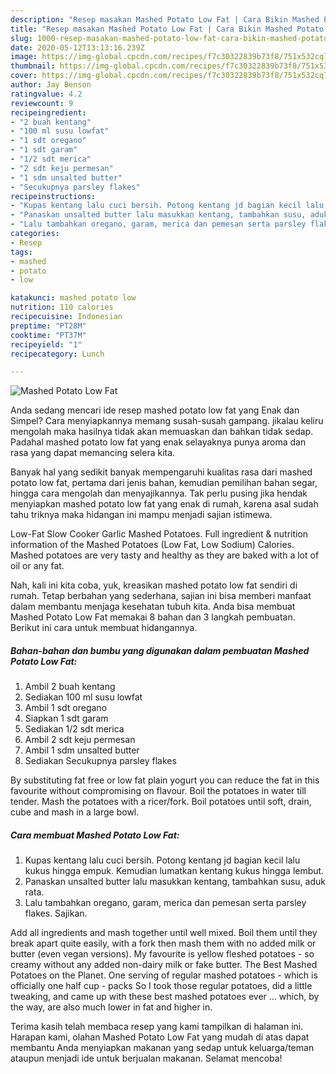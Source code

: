 ```yaml
---
description: "Resep masakan Mashed Potato Low Fat | Cara Bikin Mashed Potato Low Fat Yang Enak Banget"
title: "Resep masakan Mashed Potato Low Fat | Cara Bikin Mashed Potato Low Fat Yang Enak Banget"
slug: 1000-resep-masakan-mashed-potato-low-fat-cara-bikin-mashed-potato-low-fat-yang-enak-banget
date: 2020-05-12T13:13:16.239Z
image: https://img-global.cpcdn.com/recipes/f7c30322839b73f8/751x532cq70/mashed-potato-low-fat-foto-resep-utama.jpg
thumbnail: https://img-global.cpcdn.com/recipes/f7c30322839b73f8/751x532cq70/mashed-potato-low-fat-foto-resep-utama.jpg
cover: https://img-global.cpcdn.com/recipes/f7c30322839b73f8/751x532cq70/mashed-potato-low-fat-foto-resep-utama.jpg
author: Jay Benson
ratingvalue: 4.2
reviewcount: 9
recipeingredient:
- "2 buah kentang"
- "100 ml susu lowfat"
- "1 sdt oregano"
- "1 sdt garam"
- "1/2 sdt merica"
- "2 sdt keju permesan"
- "1 sdm unsalted butter"
- "Secukupnya parsley flakes"
recipeinstructions:
- "Kupas kentang lalu cuci bersih. Potong kentang jd bagian kecil lalu kukus hingga empuk. Kemudian lumatkan kentang kukus hingga lembut."
- "Panaskan unsalted butter lalu masukkan kentang, tambahkan susu, aduk rata."
- "Lalu tambahkan oregano, garam, merica dan pemesan serta parsley flakes. Sajikan."
categories:
- Resep
tags:
- mashed
- potato
- low

katakunci: mashed potato low 
nutrition: 110 calories
recipecuisine: Indonesian
preptime: "PT28M"
cooktime: "PT37M"
recipeyield: "1"
recipecategory: Lunch

---
```



![Mashed Potato Low Fat](https://img-global.cpcdn.com/recipes/f7c30322839b73f8/751x532cq70/mashed-potato-low-fat-foto-resep-utama.jpg)

Anda sedang mencari ide resep mashed potato low fat yang Enak dan Simpel? Cara menyiapkannya memang susah-susah gampang. jikalau keliru mengolah maka hasilnya tidak akan memuaskan dan bahkan tidak sedap. Padahal mashed potato low fat yang enak selayaknya punya aroma dan rasa yang dapat memancing selera kita.

Banyak hal yang sedikit banyak mempengaruhi kualitas rasa dari mashed potato low fat, pertama dari jenis bahan, kemudian pemilihan bahan segar, hingga cara mengolah dan menyajikannya. Tak perlu pusing jika hendak menyiapkan mashed potato low fat yang enak di rumah, karena asal sudah tahu triknya maka hidangan ini mampu menjadi sajian istimewa.

Low-Fat Slow Cooker Garlic Mashed Potatoes. Full ingredient &amp; nutrition information of the Mashed Potatoes (Low Fat, Low Sodium) Calories. Mashed potatoes are very tasty and healthy as they are baked with a lot of oil or any fat.


Nah, kali ini kita coba, yuk, kreasikan mashed potato low fat sendiri di rumah. Tetap berbahan yang sederhana, sajian ini bisa memberi manfaat dalam membantu menjaga kesehatan tubuh kita. Anda bisa membuat Mashed Potato Low Fat memakai 8 bahan dan 3 langkah pembuatan. Berikut ini cara untuk membuat hidangannya.

<!--inarticleads1-->

##### Bahan-bahan dan bumbu yang digunakan dalam pembuatan Mashed Potato Low Fat:

1. Ambil 2 buah kentang
1. Sediakan 100 ml susu lowfat
1. Ambil 1 sdt oregano
1. Siapkan 1 sdt garam
1. Sediakan 1/2 sdt merica
1. Ambil 2 sdt keju permesan
1. Ambil 1 sdm unsalted butter
1. Sediakan Secukupnya parsley flakes


By substituting fat free or low fat plain yogurt you can reduce the fat in this favourite without compromising on flavour. Boil the potatoes in water till tender. Mash the potatoes with a ricer/fork. Boil potatoes until soft, drain, cube and mash in a large bowl. 

<!--inarticleads2-->

##### Cara membuat Mashed Potato Low Fat:

1. Kupas kentang lalu cuci bersih. Potong kentang jd bagian kecil lalu kukus hingga empuk. Kemudian lumatkan kentang kukus hingga lembut.
1. Panaskan unsalted butter lalu masukkan kentang, tambahkan susu, aduk rata.
1. Lalu tambahkan oregano, garam, merica dan pemesan serta parsley flakes. Sajikan.


Add all ingredients and mash together until well mixed. Boil them until they break apart quite easily, with a fork then mash them with no added milk or butter (even vegan versions). My favourite is yellow fleshed potatoes - so creamy without any added non-dairy milk or fake butter. The Best Mashed Potatoes on the Planet. One serving of regular mashed potatoes - which is officially one half cup - packs So I took those regular potatoes, did a little tweaking, and came up with these best mashed potatoes ever … which, by the way, are also much lower in fat and higher in. 

Terima kasih telah membaca resep yang kami tampilkan di halaman ini. Harapan kami, olahan Mashed Potato Low Fat yang mudah di atas dapat membantu Anda menyiapkan makanan yang sedap untuk keluarga/teman ataupun menjadi ide untuk berjualan makanan. Selamat mencoba!
